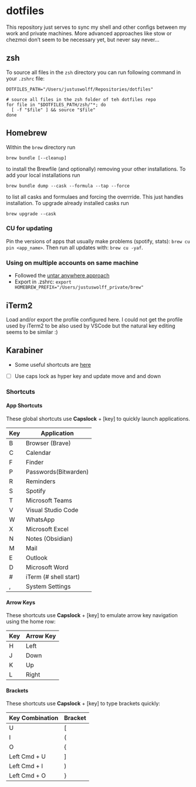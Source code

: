 # dotfiles

This repository just serves to sync my shell and other configs between my work and private machines.
More advanced approaches like stow or chezmoi don’t seem to be necessary yet, but never say never...

## zsh

To source all files in the `zsh` directory you can run following command in your `.zshrc` file:

```shell
DOTFILES_PATH="/Users/justuswolff/Repositories/dotfiles"

# source all files in the zsh folder of teh dotfiles repo
for file in "$DOTFILES_PATH/zsh/"*; do
  [ -f "$file" ] && source "$file"
done
```

## Homebrew

Within the `brew` directory run

```shell
brew bundle [--cleanup]
```

to install the Brewfile (and optionally) removing your other installations. To add your local installations run

```shell
brew bundle dump --cask --formula --tap --force
```

to list all casks and formulaes and forcing the overrride. This just handles installation. To upgrade already installed casks run

```shell
brew upgrade --cask
```

### CU for updating

Pin the versions of apps that usually make problems (spotify, stats): `brew cu pin <app_name>`. Then run all updates with: `brew cu -yaf`.

### Using on multiple accounts on same machine

- Followed the [untar anywhere approach](https://stackoverflow.com/questions/41840479/how-to-use-homebrew-on-a-multi-user-macos-sierra-setup)
- Export in .zshrc: `export HOMEBREW_PREFIX="/Users/justuswolff_private/brew"`

## iTerm2

Load and/or export the profile configured here. I could not get the profile used by iTerm2 to be also used by VSCode but the natural key editing seems to be similar :)

## Karabiner

- Some useful shortcuts are [here](https://ke-complex-modifications.pqrs.org/)
- [ ] Use caps lock as hyper key and update move and and down

### Shortcuts

#### App Shortcuts

These global shortcuts use **Capslock** + [key] to quickly launch applications.

| Key | Application           |
| --- | --------------------- |
| B   | Browser (Brave)       |
| C   | Calendar              |
| F   | Finder                |
| P   | Passwords(Bitwarden)  |
| R   | Reminders             |
| S   | Spotify               |
| T   | Microsoft Teams       |
| V   | Visual Studio Code    |
| W   | WhatsApp              |
| X   | Microsoft Excel       |
| N   | Notes (Obsidian)      |
| M   | Mail                  |
| E   | Outlook               |
| D   | Microsoft Word        |
| #   | iTerm (# shell start) |
| ,   | System Settings       |

#### Arrow Keys

These shortcuts use **Capslock** + [key] to emulate arrow key navigation using the home row:

| Key | Arrow Key |
| --- | --------- |
| H   | Left      |
| J   | Down      |
| K   | Up        |
| L   | Right     |

#### Brackets

These shortcuts use **Capslock** + [key] to type brackets quickly:

| Key Combination | Bracket |
| --------------- | ------- |
| U               | [       |
| I               | (       |
| O               | {       |
| Left Cmd + U    | ]       |
| Left Cmd + I    | )       |
| Left Cmd + O    | }       |

